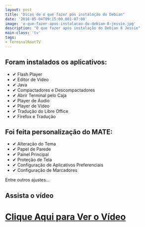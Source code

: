 ```yaml
---
layout: post
title: "Dicas de o que fazer pós instalação do Debian"
date: '2016-05-04T09:15:00.001-07:00'
image: 'o-que-fazer-apos-instalacao-do-debian-8-jessie.jpg'
description: "O que fazer após instalação do Debian 8 Jessie"
main-class: 'tv'
tags:
- TerminalRootTV
---
```


## Foram instalados os aplicativos:
* ✔ Flash Player
* ✔ Editor de Vídeo
* ✔ Java
* ✔ Compactadores e Descompactadores
* ✔ Abrir Terminal pelo Caja
* ✔ Player de Áudio
* ✔ Player de Vídeo
* ✔ Tradução do Libre Office
* ✔ Firefox e Tradução

## Foi feita personalização do MATE:
* ✔ Alteração do Tema
* ✔ Papel de Parede
* ✔ Painel Principal
* ✔ Proteção de Tela
* ✔ Configuração de Aplicativos Preferenciais
* ✔ Configuração de Marcadores

Entre outros ajustes...

## Assista o vídeo


# [Clique Aqui para Ver o Vídeo](https://www.youtube.com/watch?v=mifEI1pBx4s)



<script async src="https://pagead2.googlesyndication.com/pagead/js/adsbygoogle.js"></script>

<!-- Informat -->
<ins class="adsbygoogle"
 style="display:block"
 data-ad-client="ca-pub-2838251107855362"
 data-ad-slot="2327980059"
 data-ad-format="auto"
 data-full-width-responsive="true"></ins>

<script>
(adsbygoogle = window.adsbygoogle || []).push({});
</script>

